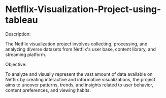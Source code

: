 # Netflix-Visualization-Project-using-tableau
Description:

The Netflix visualization project involves collecting, processing, and analyzing diverse datasets from Netflix's user base, content library, and streaming platform.

Objective:

To analyze and visually represent the vast amount of data available on Netflix by creating interactive and informative visualizations, the project aims to uncover patterns, trends, and insights related to user behavior, content preferences, and viewing habits.
